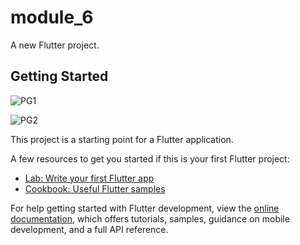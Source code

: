 # module_6

A new Flutter project.

## Getting Started

![PG1](https://github.com/csearafat01/module_6/assets/54732088/5f02599a-6a27-4641-806a-8ee33067d750)

![PG2](https://github.com/csearafat01/module_6/assets/54732088/fbd578cd-ea25-4875-ac40-15b8e3e9d82b)




This project is a starting point for a Flutter application.

A few resources to get you started if this is your first Flutter project:

- [Lab: Write your first Flutter app](https://docs.flutter.dev/get-started/codelab)
- [Cookbook: Useful Flutter samples](https://docs.flutter.dev/cookbook)

For help getting started with Flutter development, view the
[online documentation](https://docs.flutter.dev/), which offers tutorials,
samples, guidance on mobile development, and a full API reference.
